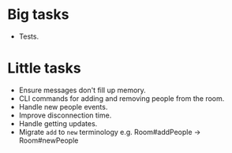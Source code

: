 # Big tasks
* Tests.

# Little tasks
* Ensure messages don't fill up memory.
* CLI commands for adding and removing people from the room.
* Handle new people events.
* Improve disconnection time.
* Handle getting updates.
* Migrate `add` to `new` terminology e.g. Room#addPeople -> Room#newPeople